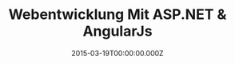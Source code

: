 ---
title: Webentwicklung Mit ASP.NET & AngularJs
date: 2015-03-19T00:00:00.000Z
image: speaking.jpg
event: Microsoft Techtalk (Wallisellen)
tags: [Angular,ASP.NET,Web,Development]
category: talks
---
